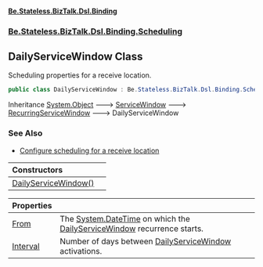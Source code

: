 #### [Be.Stateless.BizTalk.Dsl.Binding](README.md 'README')
### [Be.Stateless.BizTalk.Dsl.Binding.Scheduling](Be.Stateless.BizTalk.Dsl.Binding.Scheduling.md 'Be.Stateless.BizTalk.Dsl.Binding.Scheduling')

## DailyServiceWindow Class

Scheduling properties for a receive location.

```csharp
public class DailyServiceWindow : Be.Stateless.BizTalk.Dsl.Binding.Scheduling.RecurringServiceWindow
```

Inheritance [System.Object](https://docs.microsoft.com/en-us/dotnet/api/System.Object 'System.Object') &#129106; [ServiceWindow](ServiceWindow.md 'Be.Stateless.BizTalk.Dsl.Binding.Scheduling.ServiceWindow') &#129106; [RecurringServiceWindow](RecurringServiceWindow.md 'Be.Stateless.BizTalk.Dsl.Binding.Scheduling.RecurringServiceWindow') &#129106; DailyServiceWindow

### See Also
- [Configure scheduling for a receive location](https://docs.microsoft.com/en-us/biztalk/core/how-to-configure-scheduling-for-a-receive-location#configure-scheduling-for-a-receive-location 'https://docs.microsoft.com/en-us/biztalk/core/how-to-configure-scheduling-for-a-receive-location#configure-scheduling-for-a-receive-location')

| Constructors | |
| :--- | :--- |
| [DailyServiceWindow()](DailyServiceWindow.DailyServiceWindow().md 'Be.Stateless.BizTalk.Dsl.Binding.Scheduling.DailyServiceWindow.DailyServiceWindow()') | |

| Properties | |
| :--- | :--- |
| [From](DailyServiceWindow.From.md 'Be.Stateless.BizTalk.Dsl.Binding.Scheduling.DailyServiceWindow.From') | The [System.DateTime](https://docs.microsoft.com/en-us/dotnet/api/System.DateTime 'System.DateTime') on which the [DailyServiceWindow](DailyServiceWindow.md 'Be.Stateless.BizTalk.Dsl.Binding.Scheduling.DailyServiceWindow') recurrence starts. |
| [Interval](DailyServiceWindow.Interval.md 'Be.Stateless.BizTalk.Dsl.Binding.Scheduling.DailyServiceWindow.Interval') | Number of days between [DailyServiceWindow](DailyServiceWindow.md 'Be.Stateless.BizTalk.Dsl.Binding.Scheduling.DailyServiceWindow') activations. |
